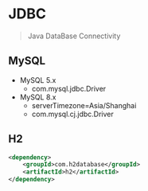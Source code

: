 # JDBC
> Java DataBase Connectivity

## MySQL
- MySQL 5.x
    - com.mysql.jdbc.Driver
- MySQL 8.x
    - serverTimezone=Asia/Shanghai
    - com.mysql.cj.jdbc.Driver




## H2

```xml
<dependency>
    <groupId>com.h2database</groupId>
    <artifactId>h2</artifactId>
</dependency>


```
